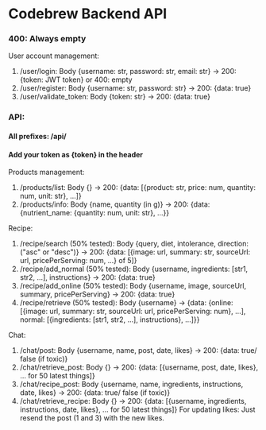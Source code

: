 # Codebrew Backend API
### 400: Always empty
User account management:
1. /user/login: Body {username: str, password: str, email: str} -> 200: {token: JWT token} or 400: empty
2. /user/register: Body {username: str, password: str} -> 200: {data: true}
3. /user/validate_token: Body {token: str} -> 200: {data: true}

### API:
#### All prefixes: /api/ 
#### Add your token as {token} in the header
Products management:
1. /products/list: Body {} -> 200: {data: [{product: str, price: num, quantity: num, unit: str}, ...]}
2. /products/info: Body {name, quantity (in g)} -> 200: {data: {nutrient_name: {quantity: num, unit: str}, ...}}

Recipe:
1. /recipe/search (50% tested): Body {query, diet, intolerance, direction: ("asc" or "desc")} -> 200: {data: [{image: url, summary: str, sourceUrl: url, pricePerServing: num, ...} of 5]}
2. /recipe/add_normal (50% tested): Body {username, ingredients: [str1, str2, ...], instructions} -> 200: {data: true}
3. /recipe/add_online (50% tested): Body {username, image, sourceUrl, summary, pricePerServing} -> 200: {data: true}
4. /recipe/retrieve (50% tested): Body {username} -> {data: {online: [{image: url, summary: str, sourceUrl: url, pricePerServing: num}, ...], normal: [{ingredients: [str1, str2, ...], instructions}, ...]}}

Chat:
1. /chat/post: Body {username, name, post, date, likes} -> 200: {data: true/ false (if toxic)}
2. /chat/retrieve_post: Body {} -> 200: {data: [{username, post, date, likes}, ... for 50 latest things]}
3. /chat/recipe_post: Body {username, name, ingredients, instructions, date, likes} -> 200: {data: true/ false (if toxic)}
4. /chat/retrieve_recipe: Body {} -> 200: {data: [{username, ingredients, instructions, date, likes}, ... for 50 latest things]}
For updating likes: Just resend the post (1 and 3) with the new likes.